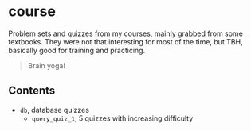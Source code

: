 course
======

Problem sets and quizzes from my courses, mainly grabbed from some textbooks.
They were not that interesting for most of the time, but TBH, basically good
for training and practicing.

> Brain yoga!

Contents
--------

- `db`, database quizzes
  + `query_quiz_1`, 5 quizzes with increasing difficulty
